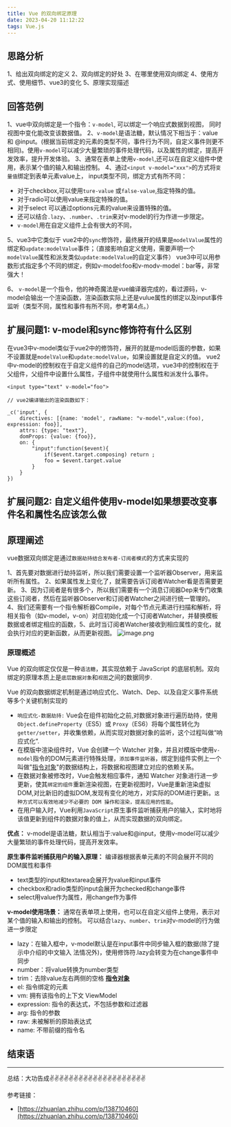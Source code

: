 ```yaml
---
title: Vue 的双向绑定原理
date: 2023-04-20 11:12:22
tags: Vue.js
---
```


<meta name="referrer" content="no-referrer"/>


## 思路分析
1、给出双向绑定的定义
2、双向绑定的好处
3、在哪里使用双向绑定
4、使用方式、使用细节、vue3的变化
5、原理实现描述

## 回答范例
1、vue中双向绑定是一个指令：`v-model`, 可以绑定一个响应式数据到视图， 同时视图中变化能改变该数据值。
2、`v-model`是语法糖，默认情况下相当于：value 和 @input。(根据当前绑定的元素的类型不同，事件行为不同，自定义事件则更不相同)。使用`v-model`可以减少大量繁琐的事件处理代码，以及属性的绑定，提高开发效率，提升开发体验。
3、通常在表单上使用`v-model`,还可以在自定义组件中使用，表示某个值的输入和输出控制。
4、通过`<input v-model="xxx">`的方式将`变量值`绑定到表单元素value上，
    input类型不同，绑定方式有所不同：
* 对于checkbox,可以使用`ture-value` 或`false-value`,指定特殊的值。
* 对于radio可以使用value来指定特殊的值。
* 对于select 可以通过options元素的value来设置特殊的值。
* 还可以结合`.lazy`、`.number`、`.trim`来对v-model的行为作进一步限定。
* `v-model`用在自定义组件上会有很大的不同，

5、vue3中它类似于 vue2中的`sync`修饰符，最终展开的结果是`modelValue`属性的绑定和`update:modelValue`事件；（直接影响自定义使用，需要声明一个`modelValue`属性和派发类似`update:modelValue`的自定义事件）
vue3中可以用参数形式指定多个不同的绑定，例如v-model:foo和v-modv-model：bar等，非常强大！

6、 `v-model`是一个指令，他的神奇魔法是vue编译器完成的，看过源码，v-model会输出一个渲染函数，渲染函数实际上还是vulue属性的绑定以及input事件监听（类型不同，属性和事件有所不同，参考第4点。）

## 扩展问题1: v-model和sync修饰符有什么区别
在vue3中v-model类似于vue2中的修饰符，展开的就是model后面的参数，如果不设置就是`modelValue`和`update:modelValue`，如果设置就是自定义的值。 vue2中v-model的控制权在于自定义组件的自己的model选项，vue3中的控制权在于父组件，父组件中设置什么属性，子组件中就使用什么属性和派发什么事件。

```
<input type="text" v-model="foo">

// vue2编译输出的渲染函数如下：

_c('input', {
    directives: [{name: 'model', rawName: "v-model",value:(foo), expression: foo}],
    attrs: {type: "text"},
    domProps: {value: {foo}},
    on: {
        "input":function($event){
            if($event.target.composing) return ;
            foo = $event.target.value
        }
    }
})
```
## 扩展问题2: 自定义组件使用v-model如果想要改变事件名和属性名应该怎么做

## 原理阐述
vue数据双向绑定是通过`数据劫持结合发布者-订阅者模式`的方式来实现的

1、首先要对数据进行劫持监听，所以我们需要设置一个监听器Observer，用来监听所有属性。
2、如果属性发上变化了，就需要告诉订阅者Watcher看是否需要更新。
3、因为订阅者是有很多个，所以我们需要有一个消息订阅器Dep来专门收集这些订阅者，然后在监听器Observer和订阅者Watcher之间进行统一管理的。
4、我们还需要有一个指令解析器Compile，对每个节点元素进行扫描和解析，将相关指令（如v-model，v-on）对应初始化成一个订阅者Watcher，并替换模板数据或者绑定相应的函数，5、此时当订阅者Watcher接收到相应属性的变化，就会执行对应的更新函数，从而更新视图。
![image.png](https://uploadfiles.nowcoder.com/images/20210401/447785786_1617244068309/9D8309092D17FDF894C258A0C7241C26)
### 原理概述

Vue 的双向绑定仅仅是一种`语法糖`，其实现依赖于 JavaScript 的底层机制。双向绑定的原理本质上是`底层数据对象`和`视图`之间的数据同步.

Vue 的双向数据绑定机制是通过响应式化、Watch、Dep、以及自定义事件系统等多个关键机制实现的

* `响应式化-数据劫持:` Vue会在组件初始化之前,对数据对象进行遍历劫持，使用`Object.defineProperty`（ES5）或 `Proxy`（ES6）将每个属性转化为`getter/setter`，并收集依赖，从而实现对数据对象的监听，这个过程叫做“响应式化”.
* 在模版中渲染组件时，Vue 会创建一个 Watcher 对象，并且对模版中使用`v-model`指令的DOM元素进行特殊处理，`添加事件监听器`，绑定到组件实例上一个叫做"[指令对象](https://012-cn.vuejs.org/guide/custom-directive.html)"的数据结构上，将数据和视图建立对应的依赖关系。
* 在数据对象被修改时，Vue会触发相应事件，通知 Watcher 对象进行进一步更新，使其`绑定的组件`重新渲染视图，在更新视图时，Vue是重新渲染虚拟DOM,对比新旧的虚拟DOM,发现有变化的地方，对实际的DOM进行更新。`这种方式可以有效地减少不必要的 DOM 操作和渲染，提高应用的性能`。
* 在用户输入时，Vue利用`JavaScript`原生事件监听捕获用户的输入，实时地将该值更新到组件的数据对象的值上，从而实现数据的双向绑定。

**优点：** v-model是语法糖，默认相当于:value和@input，使用v-model可以减少大量繁琐的事件处理代码，提高开发效率。

**原生事件监听捕获用户的输入原理：** 
编译器根据表单元素的不同会展开不同的DOM属性和事件
* text类型的input和textarea会展开为value和input事件
* checkbox和radio类型的input会展开为checked和change事件
* select用value作为属性，用change作为事件

**v-model使用场景：** 
通常在表单项上使用，也可以在自定义组件上使用，表示对某个值的输入和输出的控制。 可以结合`lazy`、`number`、`trim`对v-model的行为做进一步限定
* lazy：在输入框中，v-model默认是在input事件中同步输入框的数据(除了提示中介绍的中文输入 法情况外)，使用修饰符.lazy会转变为在change事件中同步
* number：将value转换为number类型
* trim：去除value左右两侧的空格
**[指令对象](https://012-cn.vuejs.org/guide/custom-directive.html)**
* el: 指令绑定的元素
* vm: 拥有该指令的上下文 ViewModel
* expression: 指令的表达式，不包括参数和过滤器
* arg: 指令的参数
* raw: 未被解析的原始表达式
* name: 不带前缀的指令名
## 结束语
---
总结：大功告成✌️✌️✌️✌️✌️✌️✌️✌️✌️✌️✌️✌️✌️✌️✌️✌️✌️✌️✌️✌️

参考链接：

* [https://zhuanlan.zhihu.com/p/138710460](https://zhuanlan.zhihu.com/p/138710460)

